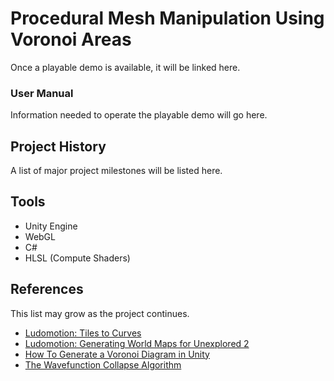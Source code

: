 # Procedural Mesh Manipulation Using Voronoi Areas

Once a playable demo is available, it will be linked here.

### User Manual

Information needed to operate the playable demo will go here.

## Project History

A list of major project milestones will be listed here.

## Tools

- Unity Engine
- WebGL
- C#
- HLSL (Compute Shaders)

## References

This list may grow as the project continues.

- [Ludomotion: Tiles to Curves](https://www.ludomotion.com/blogs/tiles-to-curves/)
- [Ludomotion: Generating World Maps for Unexplored 2](https://www.ludomotion.com/blogs/generating-world-maps/)
- [How To Generate a Voronoi Diagram in Unity](https://www.youtube.com/watch?v=-fYI_5hQcOI)
- [The Wavefunction Collapse Algorithm](https://robertheaton.com/2018/12/17/wavefunction-collapse-algorithm/)
